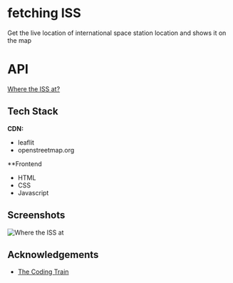 # fetching ISS

Get the live location of international space station location and shows it on the map

# API

[Where the ISS at?](https://wheretheiss.at/w/developer)

## Tech Stack

**CDN:**

- leaflit
- openstreetmap.org

\*\*Frontend

- HTML
- CSS
- Javascript

## Screenshots

![Where the ISS at](https://user-images.githubusercontent.com/39251171/215313253-20473e3f-384c-43cc-97b2-5fdeaa832912.png)

## Acknowledgements

- [The Coding Train](https://thecodingtrain.com/)
